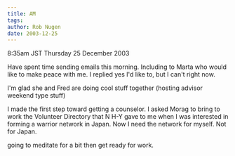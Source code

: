 ```yaml
---
title: AM
tags: 
author: Rob Nugen
date: 2003-12-25
---
```


<p class=date>8:35am JST Thursday 25 December 2003</p>

<p>Have spent time sending emails this morning.  Including to Marta
  who would like to make peace with me.  I replied yes I'd like to,
  but I can't right now.</p>

<p>I'm glad she and Fred are doing cool stuff together (hosting
  advisor weekend type stuff)</p>

<p>I made the first step toward getting a counselor.  I asked Morag
  to bring to work the Volunteer Directory that N H-Y gave to me when
  I was interested in forming a warrior network in Japan.  Now I need
  the network for myself.  Not for Japan.</p>

<p>going to meditate for a bit then get ready for work.</p>
